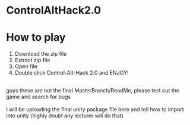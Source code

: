 # ControlAltHack2.0

<h1>How to play</h1>

1. Download the zip file
2. Extract zip file
4. Open file
3. Double click Control-Alt-Hack 2.0 and ENJOY!

<br>guys these are not the final MasterBranch/ReadMe, please test out the game and search for bugs</br>
<br>I will be uploading the final unity package file here and tell how to import into unity (highly doubt any lecturer will do that)</br>
